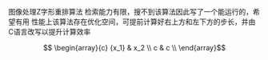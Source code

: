 图像处理Z字形重排算法
检索能力有限，搜不到该算法因此写了一个能运行的，希望有用
性能上该算法存在优化空间，可提前计算好右上方和左下方的步长，并由C语言改写以提升计算效率

 $$
   \begin{array}{c}
     {x_1} & x_2 \\
     c & c \\
   \end{array}$$
